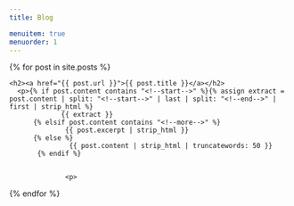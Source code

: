 ```yaml
---
title: Blog

menuitem: true
menuorder: 1
---
```


<div id="blogindex">
 {% for post in site.posts %}

    <h2><a href="{{ post.url }}">{{ post.title }}</a></h2>
      <p>{% if post.content contains "<!--start-->" %}{% assign extract = post.content | split: "<!--start-->" | last | split: "<!--end-->" | first | strip_html %}
                 {{ extract }}
          {% elsif post.content contains "<!--more-->" %}
                  {{ post.excerpt | strip_html }}
          {% else %}
                   {{ post.content | strip_html | truncatewords: 50 }}
           {% endif %}


                  <p>

  {% endfor %}


